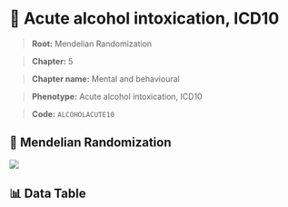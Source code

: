 # 🧪 Acute alcohol intoxication, ICD10

> **Root:** Mendelian Randomization

> **Chapter:** 5  

> **Chapter name:** Mental and behavioural

> **Phenotype:** Acute alcohol intoxication, ICD10  

> **Code:** `ALCOHOLACUTE10`

## 🧬 Mendelian Randomization  

<img src="/MR/Figures/Forward/ALCOHOLACUTE10.png"/>

## 📊 Data Table

<CsvTableMRF src="/public/MR/Data/Forward/ALCOHOLACUTE10.csv"/>

